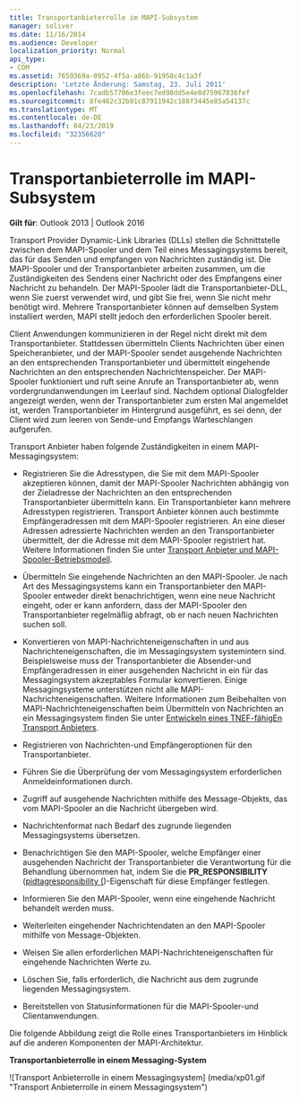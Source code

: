 ```yaml
---
title: Transportanbieterrolle im MAPI-Subsystem
manager: soliver
ms.date: 11/16/2014
ms.audience: Developer
localization_priority: Normal
api_type:
- COM
ms.assetid: 7659369a-0952-4f5a-a86b-91958c4c1a3f
description: 'Letzte Änderung: Samstag, 23. Juli 2011'
ms.openlocfilehash: 7cadb57706e3feec7ed98dd5e4e8d75967036fef
ms.sourcegitcommit: 8fe462c32b91c87911942c188f3445e85a54137c
ms.translationtype: MT
ms.contentlocale: de-DE
ms.lasthandoff: 04/23/2019
ms.locfileid: "32356620"
---
```

# <a name="transport-provider-role-in-the-mapi-subsystem"></a>Transportanbieterrolle im MAPI-Subsystem
  
**Gilt für**: Outlook 2013 | Outlook 2016 
  
Transport Provider Dynamic-Link Libraries (DLLs) stellen die Schnittstelle zwischen dem MAPI-Spooler und dem Teil eines Messagingsystems bereit, das für das Senden und empfangen von Nachrichten zuständig ist. Die MAPI-Spooler und der Transportanbieter arbeiten zusammen, um die Zuständigkeiten des Sendens einer Nachricht oder des Empfangens einer Nachricht zu behandeln. Der MAPI-Spooler lädt die Transportanbieter-DLL, wenn Sie zuerst verwendet wird, und gibt Sie frei, wenn Sie nicht mehr benötigt wird. Mehrere Transportanbieter können auf demselben System installiert werden, MAPI stellt jedoch den erforderlichen Spooler bereit.
  
Client Anwendungen kommunizieren in der Regel nicht direkt mit dem Transportanbieter. Stattdessen übermitteln Clients Nachrichten über einen Speicheranbieter, und der MAPI-Spooler sendet ausgehende Nachrichten an den entsprechenden Transportanbieter und übermittelt eingehende Nachrichten an den entsprechenden Nachrichtenspeicher. Der MAPI-Spooler funktioniert und ruft seine Anrufe an Transportanbieter ab, wenn vordergrundanwendungen im Leerlauf sind. Nachdem optional Dialogfelder angezeigt werden, wenn der Transportanbieter zum ersten Mal angemeldet ist, werden Transportanbieter im Hintergrund ausgeführt, es sei denn, der Client wird zum leeren von Sende-und Empfangs Warteschlangen aufgerufen. 
  
Transport Anbieter haben folgende Zuständigkeiten in einem MAPI-Messagingsystem:
  
- Registrieren Sie die Adresstypen, die Sie mit dem MAPI-Spooler akzeptieren können, damit der MAPI-Spooler Nachrichten abhängig von der Zieladresse der Nachrichten an den entsprechenden Transportanbieter übermitteln kann. Ein Transportanbieter kann mehrere Adresstypen registrieren. Transport Anbieter können auch bestimmte Empfängeradressen mit dem MAPI-Spooler registrieren. An eine dieser Adressen adressierte Nachrichten werden an den Transportanbieter übermittelt, der die Adresse mit dem MAPI-Spooler registriert hat. Weitere Informationen finden Sie unter [Transport Anbieter und MAPI-Spooler-Betriebsmodell](transport-provider-and-mapi-spooler-operational-model.md).
    
- Übermitteln Sie eingehende Nachrichten an den MAPI-Spooler. Je nach Art des Messagingsystems kann ein Transportanbieter den MAPI-Spooler entweder direkt benachrichtigen, wenn eine neue Nachricht eingeht, oder er kann anfordern, dass der MAPI-Spooler den Transportanbieter regelmäßig abfragt, ob er nach neuen Nachrichten suchen soll.
    
- Konvertieren von MAPI-Nachrichteneigenschaften in und aus Nachrichteneigenschaften, die im Messagingsystem systemintern sind. Beispielsweise muss der Transportanbieter die Absender-und Empfängeradressen in einer ausgehenden Nachricht in ein für das Messagingsystem akzeptables Formular konvertieren. Einige Messagingsysteme unterstützen nicht alle MAPI-Nachrichteneigenschaften. Weitere Informationen zum Beibehalten von MAPI-Nachrichteneigenschaften beim Übermitteln von Nachrichten an ein Messagingsystem finden Sie unter [Entwickeln eines TNEF-fähigEn Transport Anbieters](developing-a-tnef-enabled-transport-provider.md).
    
- Registrieren von Nachrichten-und Empfängeroptionen für den Transportanbieter.
    
- Führen Sie die Überprüfung der vom Messagingsystem erforderlichen Anmeldeinformationen durch.
    
- Zugriff auf ausgehende Nachrichten mithilfe des Message-Objekts, das vom MAPI-Spooler an die Nachricht übergeben wird.
    
- Nachrichtenformat nach Bedarf des zugrunde liegenden Messagingsystems übersetzen.
    
- Benachrichtigen Sie den MAPI-Spooler, welche Empfänger einer ausgehenden Nachricht der Transportanbieter die Verantwortung für die Behandlung übernommen hat, indem Sie die **PR_RESPONSIBILITY** ([pidtagresponsibility (](pidtagresponsibility-canonical-property.md))-Eigenschaft für diese Empfänger festlegen.
    
- Informieren Sie den MAPI-Spooler, wenn eine eingehende Nachricht behandelt werden muss.
    
- Weiterleiten eingehender Nachrichtendaten an den MAPI-Spooler mithilfe von Message-Objekten.
    
- Weisen Sie allen erforderlichen MAPI-Nachrichteneigenschaften für eingehende Nachrichten Werte zu.
    
- Löschen Sie, falls erforderlich, die Nachricht aus dem zugrunde liegenden Messagingsystem.
    
- Bereitstellen von Statusinformationen für die MAPI-Spooler-und Clientanwendungen.
    
Die folgende Abbildung zeigt die Rolle eines Transportanbieters im Hinblick auf die anderen Komponenten der MAPI-Architektur.
  
**Transportanbieterrolle in einem Messaging-System**
  
![Transport Anbieterrolle in einem Messagingsystem] (media/xp01.gif "Transport Anbieterrolle in einem Messagingsystem")
  

